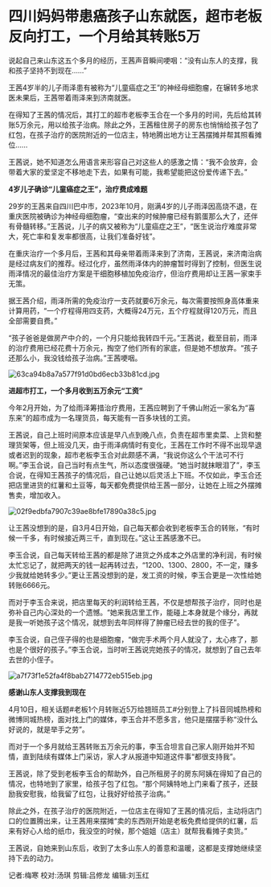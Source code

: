 # 四川妈妈带患癌孩子山东就医，超市老板反向打工，一个月给其转账5万

说起自己来山东这五个多月的经历，王茜声音瞬间哽咽：“没有山东人的支撑，我和孩子坚持不到现在……”

王茜4岁半的儿子雨泽患有被称为“儿童癌症之王”的神经母细胞瘤，在辗转多地求医未果后，王茜带着雨泽来到济南就医。

在得知了王茜的情况后，其打工的超市老板李玉合在一个多月的时间，先后给其转账5万余元，用以给孩子治病。除此之外，王茜租住房子的房东也悄悄给孩子包了红包，在孩子治疗的医院附近的一位店主，特地腾出地方让王茜摆摊并帮其照看摊位……

王茜说，她不知道怎么用语言来形容自己对这些人的感激之情：“我不会放弃，会带着大家的爱坚定不移地走下去，如果有可能，我希望能把这份爱传递下去。”

**4岁儿子确诊“儿童癌症之王”，治疗费成难题**

29岁的王茜来自四川巴中市，2023年10月，刚满4岁的儿子雨泽因高烧不退，在重庆医院被确诊为神经母细胞瘤，“查出来的时候肿瘤已经有鹅蛋那么大了，还伴有骨髓转移。”王茜说，儿子的病又被称为“儿童癌症之王”，“医生说治疗难度非常大，死亡率和复发率都很高，让我们准备好钱”。

在重庆治疗一个多月后，王茜和其母亲带着雨泽来到了济南，王茜说，来济南治病是经过病友们的推荐。经过化疗，虽然雨泽体内的肿瘤暂时得到了控制，但医生说雨泽情况的最佳治疗方案是干细胞移植加免疫治疗，但治疗费用却让王茜一家束手无策。

据王茜介绍，雨泽所需的免疫治疗一支药就要6万余元，每次需要按照身高体重来计算用药，“一个疗程得用四支药，大概得24万元，五个疗程就得120万元，而且全部需要自费。”

“孩子爸爸是做房产中介的，一个月只能给我转四千元。”王茜说，截至目前，雨泽的治疗费用已经花费十万余元，掏空了他们所有的家底，但是她不想放弃。“孩子还那么小，我没钱给孩子治病。”王茜哽咽。

![63ca94b8a7a577f91d0bd6ecb33b81cd.jpg](https://raw.githubusercontent.com/qqhsx/qqnews_image/main/2024/04/12/四川妈妈带患癌孩子山东就医，超市老板反向打工，一个月给其转账5万/63ca94b8a7a577f91d0bd6ecb33b81cd.jpg)

**进超市打工，一个多月收到五万余元“工资”**

今年2月开始，为了给雨泽筹措治疗费用，王茜应聘到了千佛山附近一家名为“喜东来”的超市成为一名理货员，每天能有一百多块钱的工资。

王茜说，自己上班时间原本应该是早八点到晚八点，负责在超市里卖菜、上货和整理货架等，但上班没几天，由于雨泽病情时有变化，王茜在工作时不得不出现早退或者迟到的现象，超市老板李玉合对此颇感不满，“我说你这么个干法可不行啊。”李玉合说，自己当时有点生气，所以态度很强硬。“她当时就抹眼泪了”，李玉合说，在得知王茜孩子的情况后，自己让她以后灵活上下班。不仅如此，李玉合还把店里进货的红薯和土豆等，每天都免费提供给王茜一部分，让她在上班之外摆摊售卖，增加收入。

![02f9edbfa7907c39ae8bfe17890a38c5.jpg](https://raw.githubusercontent.com/qqhsx/qqnews_image/main/2024/04/12/四川妈妈带患癌孩子山东就医，超市老板反向打工，一个月给其转账5万/02f9edbfa7907c39ae8bfe17890a38c5.jpg)

让王茜没想到的是，自3月4日开始，自己每天都会收到老板李玉合的转账，“有时候一千多，有时候接近两三千，直到现在。”这让王茜感激不已。

李玉合说，自己每天转给王茜的都是除了进货之外成本之外店里的净利润，有时候太忙忘记了，就把两天的钱一起再转过去，“1200、1300、2800，不一定，赚多少我就给她转多少。”更让王茜没想到的是，发工资的时候，李玉合更是一次性给她转账6666元。

而对于李玉合来说，把店里每天的利润转给王茜，不仅是想帮孩子治疗，同时也是弥补自己内心深处的一个遗憾。“她来我店里工作，能碰上本身就是个缘分，再就是我一听她孩子这个情况，就想到去年同样得了肿瘤已经去世的我的侄子”。

李玉合说，自己侄子得的也是细胞瘤，“做完手术两个月人就没了，太心疼了，那也是个很好的孩子。”李玉合说，当时听王茜说完她孩子的情况，就想到了自己去年去世的小侄子。

![a7f73f1e52fa4f8bab2714772eb515eb.jpg](https://raw.githubusercontent.com/qqhsx/qqnews_image/main/2024/04/12/四川妈妈带患癌孩子山东就医，超市老板反向打工，一个月给其转账5万/a7f73f1e52fa4f8bab2714772eb515eb.jpg)

**感谢山东人支撑我到现在**

4月10日，相关话题#老板1个月转账近5万给翘班员工#分别登上了抖音同城热榜和微博同城热榜，面对找上门的媒体，李玉合并不愿多言，他只是摆摆手称“没什么好说的，就是举手之劳”。

而对于一个多月就给王茜转账五万余元的事，李玉合坦言自己家人刚开始并不知情，直到陆续有媒体上门采访，家人才从报道中知道这件事“都很支持我”。

王茜说，除了受到老板李玉合的帮助外，自己所租房子的房东阿姨在得知了自己的情况，也特地到了家里，给孩子包了红包。“那个阿姨特地上门来看了孩子，还鼓励我安慰我，给我留了红包，让我好好给孩子治病。”

除此之外，在孩子治疗的医院附近，一位店主在得知了王茜的情况后，主动将店门口的位置腾出来，让王茜用来摆摊“卖的东西刚开始是老板免费给提供的红薯，后来有好心人给的纸巾，我没空的时候，那个姐姐（店主）就帮我看摊子卖货。”

王茜说，自她来到山东后，收到了太多山东人的善意和温暖，这都是支撑她继续坚持下去的动力。

记者:梅寒 校对:汤琪 剪辑:吕修龙 编辑:刘玉红

